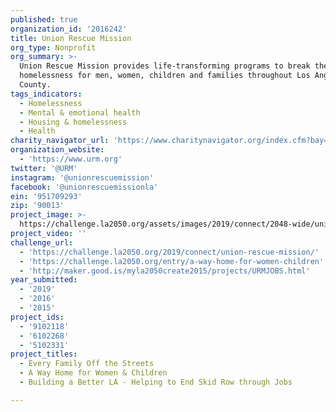 ```yaml
---
published: true
organization_id: '2016242'
title: Union Rescue Mission
org_type: Nonprofit
org_summary: >-
  Union Rescue Mission provides life-transforming programs to break the cycle of
  homelessness for men, women, children and families throughout Los Angeles
  County.
tags_indicators:
  - Homelessness
  - Mental & emotional health
  - Housing & homelessness
  - Health
charity_navigator_url: 'https://www.charitynavigator.org/index.cfm?bay=search.profile&ein=951709239'
organization_website:
  - 'https://www.urm.org'
twitter: '@URM'
instagram: '@unionrescuemission'
facebook: '@unionrescuemissionla'
ein: '951709293'
zip: '90013'
project_image: >-
  https://challenge.la2050.org/assets/images/2019/connect/2048-wide/union-rescue-mission.jpg
project_video: ''
challenge_url:
  - 'https://challenge.la2050.org/2019/connect/union-rescue-mission/'
  - 'https://challenge.la2050.org/entry/a-way-home-for-women-children'
  - 'http://maker.good.is/myla2050create2015/projects/URMJOBS.html'
year_submitted:
  - '2019'
  - '2016'
  - '2015'
project_ids:
  - '9102118'
  - '6102268'
  - '5102331'
project_titles:
  - Every Family Off the Streets
  - A Way Home for Women & Children
  - Building a Better LA - Helping to End Skid Row through Jobs

---
```

